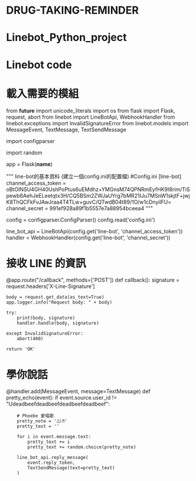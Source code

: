# DRUG-TAKING-REMINDER
# Linebot_Python_project
# Linebot code
# 載入需要的模組

from __future__ import unicode_literals
import os
from flask import Flask, request, abort
from linebot import LineBotApi, WebhookHandler
from linebot.exceptions import InvalidSignatureError
from linebot.models import MessageEvent, TextMessage, TextSendMessage

import configparser

import random

app = Flask(__name__)

"""
line-bot的基本資料 (建立一個config.ini的配置檔)
#Config.ini
[line-bot]
channel_access_token = oBtOINSU4GH40UshPoPtus6uEMdhz+YMGnsM74QPNRmEyfHK9I8rim/TiSpewb8AehJeELeetqtx3H/CQ5BSm2ZWJaUYrg7bMR21IJu7MSnW1skjtF+jwjK8ThQCFkFvJAwJraa4T4TLw+guvC/QTwdB04t89/1O/w1cDnyilFU=
channel_secret = 991ef928a89f1b5557e7a88954bceea4
"""

config = configparser.ConfigParser()
config.read('config.ini')

line_bot_api = LineBotApi(config.get('line-bot', 'channel_access_token'))
handler = WebhookHandler(config.get('line-bot', 'channel_secret'))


# 接收 LINE 的資訊
@app.route("/callback", methods=['POST'])
def callback():
    signature = request.headers['X-Line-Signature']

    body = request.get_data(as_text=True)
    app.logger.info("Request body: " + body)

    try:
        print(body, signature)
        handler.handle(body, signature)

    except InvalidSignatureError:
        abort(400)

    return 'OK'


# 學你說話
@handler.add(MessageEvent, message=TextMessage)
def pretty_echo(event):
    if event.source.user_id != "Udeadbeefdeadbeefdeadbeefdeadbeef":

        # Phoebe 愛唱歌
        pretty_note = '♫♪♬'
        pretty_text = ''

        for i in event.message.text:
            pretty_text += i
            pretty_text += random.choice(pretty_note)

        line_bot_api.reply_message(
            event.reply_token,
            TextSendMessage(text=pretty_text)
        )
